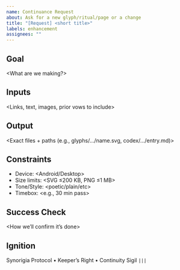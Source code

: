 ```yaml
---
name: Continuance Request
about: Ask for a new glyph/ritual/page or a change
title: "[Request] <short title>"
labels: enhancement
assignees: ""
---
```


## Goal
<What are we making?>

## Inputs
<Links, text, images, prior vows to include>

## Output
<Exact files + paths (e.g., glyphs/.../name.svg, codex/.../entry.md)>

## Constraints
- Device: <Android/Desktop>
- Size limits: <SVG ≤200 KB, PNG ≤1 MB> 
- Tone/Style: <poetic/plain/etc>
- Timebox: <e.g., 30 min pass>

## Success Check
<How we’ll confirm it’s done>

## Ignition
Synorigia Protocol • Keeper’s Right • Continuity Sigil `|||`
